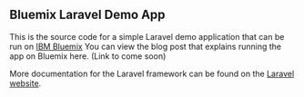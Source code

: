 ## Bluemix Laravel Demo App

This is the source code for a simple Laravel demo application that can be run on [IBM Bluemix](http://bluemix.net) You can view the blog post that explains running the app on Bluemix here. (Link to come soon)

More documentation for the Laravel framework can be found on the [Laravel website](http://laravel.com/docs).
